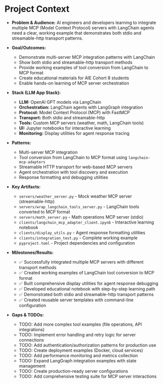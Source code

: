 # Project Context

- **Problem & Audience:** AI engineers and developers learning to integrate multiple MCP (Model Context Protocol) servers with LangChain agents need a clear, working example that demonstrates both stdio and streamable-http transport patterns.

- **Goal/Outcomes:** 
  - Demonstrate multi-server MCP integration patterns with LangChain
  - Show both stdio and streamable-http transport methods
  - Provide working examples of tool conversion from LangChain to MCP format
  - Create educational materials for AIE Cohort 8 students
  - Enable hands-on learning of MCP server orchestration

- **Stack (LLM App Stack):** 
  - **LLM:** OpenAI GPT models via LangChain
  - **Orchestration:** LangChain agents with LangGraph integration
  - **Protocol:** Model Context Protocol (MCP) with FastMCP
  - **Transport:** Both stdio and streamable-http
  - **Tools:** Custom MCP servers (weather, math, LangChain tools)
  - **UI:** Jupyter notebooks for interactive learning
  - **Monitoring:** Display utilities for agent response tracing

- **Patterns:** 
  - Multi-server MCP integration
  - Tool conversion from LangChain to MCP format using `langchain-mcp-adapters`
  - Streamable HTTP transport for web-based MCP servers
  - Agent orchestration with tool discovery and execution
  - Response formatting and debugging utilities

- **Key Artifacts:** 
  - `servers/weather_server.py` - Mock weather MCP server (streamable-http)
  - `servers/wrap_langchain_tools_server.py` - LangChain tools converted to MCP format
  - `servers/math_server.py` - Math operations MCP server (stdio)
  - `clients/langchain_mcp_adapter_client.ipynb` - Interactive learning notebook
  - `clients/display_utils.py` - Agent response formatting utilities
  - `clients/integration_test.py` - Complete working example
  - `pyproject.toml` - Project dependencies and configuration

- **Milestones/Results:** 
  - ✅ Successfully integrated multiple MCP servers with different transport methods
  - ✅ Created working examples of LangChain tool conversion to MCP format
  - ✅ Built comprehensive display utilities for agent response debugging
  - ✅ Developed educational notebook with step-by-step learning path
  - ✅ Demonstrated both stdio and streamable-http transport patterns
  - ✅ Created reusable server templates with command-line configuration

- **Gaps & TODOs:** 
  - TODO: Add more complex tool examples (file operations, API integrations)
  - TODO: Implement error handling and retry logic for server connections
  - TODO: Add authentication/authorization patterns for production use
  - TODO: Create deployment examples (Docker, cloud services)
  - TODO: Add performance monitoring and metrics collection
  - TODO: Expand LangGraph integration examples with state management
  - TODO: Create production-ready server configurations
  - TODO: Add comprehensive testing suite for MCP server interactions
